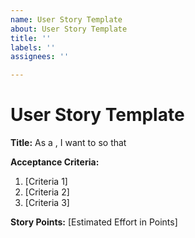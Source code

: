 ```yaml
---
name: User Story Template
about: User Story Template
title: ''
labels: ''
assignees: ''

---
```


# User Story Template

**Title:**
As a <user role>, I want to <action> so that <goal or benefit>

**Acceptance Criteria:**
1. [Criteria 1]
2. [Criteria 2]
3. [Criteria 3]

**Story Points:** [Estimated Effort in Points]
